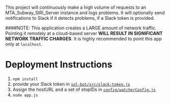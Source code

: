 This project will continuously make a high volume of requests to an MTA_Subway_SIRI_Server instance and logs problems. 
It will optionally send notifications to Slack if it detects problems, if a Slack token is provided.

####NOTE: This application creates a LARGE amount of network traffic. Pointing it remotely at a cloud-based server **WILL RESULT IN SIGNIFICANT NETWORK TRAFFIC CHARGES**. It is highly recommended to point this app only at `localhost`.

# Deployment Instructions

1. `npm install`
2. provide your Slack token in [`sol-bot/src/slack-token.js`](https://github.com/availabs/sol-bot/blob/master/src/slack-token.js)
3. Assign the hostURL and a set of stopIDs in [`config/watcherConfig.js`](https://github.com/availabs/sol-bot/blob/master/src/watchers.js)
4. `node app.js`
